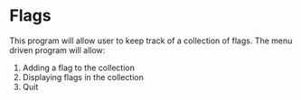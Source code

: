 # Flags
This program will allow user to keep track of a collection of flags.
The menu driven program will allow:
1. Adding a flag to the collection
2. Displaying flags in the collection
3. Quit
